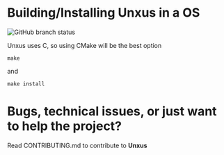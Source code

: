 # Building/Installing Unxus in a OS

![GitHub branch status](https://img.shields.io/github/checks-status/electric-otter/unxus/main)

Unxus uses C, so using CMake will be the best option

``
make
``

and

``
make install
``

# Bugs, technical issues, or just want to help the project?

Read CONTRIBUTING.md to contribute to **Unxus**
